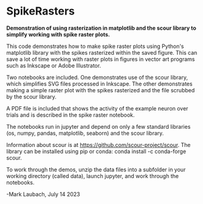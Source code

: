 # SpikeRasters
**Demonstration of using rasterization in matplotlib and the scour library to simplify working with spike raster plots.**

This code demonstrates how to make spike raster plots using Python's matplotlib library with the spikes rasterized within the saved figure. This can save a lot of time working with raster plots in figures in vector art programs such as Inkscape or Adobe Illustrator. 

Two notebooks are included. One demonstrates use of the scour library, which simplifies SVG files processed in Inkscape. The other demonstrates making a simple raster plot with the spikes rasterized and the file scrubbed by the scour library.

A PDF file is included that shows the activity of the example neuron over trials and is described in the spike raster notebook.

The notebooks run in jupyter and depend on only a few standard libraries (os, numpy, pandas, matplotlib, seaborn) and the scour library.

Information about scour is at https://github.com/scour-project/scour. The library can be installed using pip or conda: conda install -c conda-forge scour.

To work through the demos, unzip the data files into a subfolder in your working directory (called data), launch jupyter, and work through the notebooks.

-Mark Laubach, July 14 2023
